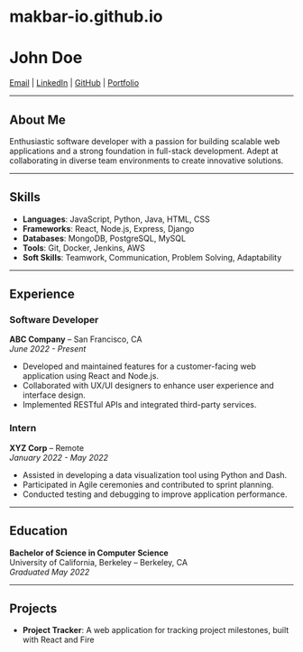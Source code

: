 # makbar-io.github.io

# John Doe

[Email](mailto:john.doe@example.com) | [LinkedIn](https://linkedin.com/in/johndoe) | [GitHub](https://github.com/johndoe) | [Portfolio](https://johndoe.com)

---

## About Me

Enthusiastic software developer with a passion for building scalable web applications and a strong foundation in full-stack development. Adept at collaborating in diverse team environments to create innovative solutions.

---

## Skills

- **Languages**: JavaScript, Python, Java, HTML, CSS
- **Frameworks**: React, Node.js, Express, Django
- **Databases**: MongoDB, PostgreSQL, MySQL
- **Tools**: Git, Docker, Jenkins, AWS
- **Soft Skills**: Teamwork, Communication, Problem Solving, Adaptability

---

## Experience

### Software Developer
**ABC Company** – San Francisco, CA  
*June 2022 - Present*

- Developed and maintained features for a customer-facing web application using React and Node.js.
- Collaborated with UX/UI designers to enhance user experience and interface design.
- Implemented RESTful APIs and integrated third-party services.

### Intern
**XYZ Corp** – Remote  
*January 2022 - May 2022*

- Assisted in developing a data visualization tool using Python and Dash.
- Participated in Agile ceremonies and contributed to sprint planning.
- Conducted testing and debugging to improve application performance.

---

## Education

**Bachelor of Science in Computer Science**  
University of California, Berkeley – Berkeley, CA  
*Graduated May 2022*

---

## Projects

- **Project Tracker**: A web application for tracking project milestones, built with React and Fire
